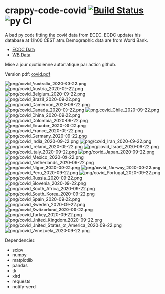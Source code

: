 # crappy-code-covid [![Build Status](https://cloud.drone.io/api/badges/a-lemonnier/crappy-code-covid/status.svg)](https://cloud.drone.io/a-lemonnier/crappy-code-covid) ![py CI](https://github.com/a-lemonnier/crappy-code-covid/workflows/py%20CI/badge.svg)
 
A bad py code fitting the covid data from ECDC. ECDC updates his database at 12h00 CEST atm. Demographic data are from World Bank.
 
- [ECDC Data](https://www.ecdc.europa.eu/en/publications-data/download-todays-data-geographic-distribution-covid-19-cases-worldwide)
- [WB Data](https://data.worldbank.org/indicator/sp.pop.totl)
 
 
Mise à jour quotidienne automatique par action github.
 
Version pdf: [covid.pdf](https://github.com/a-lemonnier/crappy-code-covid/raw/master/covid.pdf)
 
![png/covid_Australia_2020-09-22.png](png/covid_Australia_2020-09-22.png)
![png/covid_Austria_2020-09-22.png](png/covid_Austria_2020-09-22.png)
![png/covid_Belgium_2020-09-22.png](png/covid_Belgium_2020-09-22.png)
![png/covid_Brazil_2020-09-22.png](png/covid_Brazil_2020-09-22.png)
![png/covid_Cameroon_2020-09-22.png](png/covid_Cameroon_2020-09-22.png)
![png/covid_Canada_2020-09-22.png](png/covid_Canada_2020-09-22.png)
![png/covid_Chile_2020-09-22.png](png/covid_Chile_2020-09-22.png)
![png/covid_China_2020-09-22.png](png/covid_China_2020-09-22.png)
![png/covid_Colombia_2020-09-22.png](png/covid_Colombia_2020-09-22.png)
![png/covid_Ecuador_2020-09-22.png](png/covid_Ecuador_2020-09-22.png)
![png/covid_France_2020-09-22.png](png/covid_France_2020-09-22.png)
![png/covid_Germany_2020-09-22.png](png/covid_Germany_2020-09-22.png)
![png/covid_India_2020-09-22.png](png/covid_India_2020-09-22.png)
![png/covid_Iran_2020-09-22.png](png/covid_Iran_2020-09-22.png)
![png/covid_Ireland_2020-09-22.png](png/covid_Ireland_2020-09-22.png)
![png/covid_Israel_2020-09-22.png](png/covid_Israel_2020-09-22.png)
![png/covid_Italy_2020-09-22.png](png/covid_Italy_2020-09-22.png)
![png/covid_Japan_2020-09-22.png](png/covid_Japan_2020-09-22.png)
![png/covid_Mexico_2020-09-22.png](png/covid_Mexico_2020-09-22.png)
![png/covid_Netherlands_2020-09-22.png](png/covid_Netherlands_2020-09-22.png)
![png/covid_Niger_2020-09-22.png](png/covid_Niger_2020-09-22.png)
![png/covid_Norway_2020-09-22.png](png/covid_Norway_2020-09-22.png)
![png/covid_Peru_2020-09-22.png](png/covid_Peru_2020-09-22.png)
![png/covid_Portugal_2020-09-22.png](png/covid_Portugal_2020-09-22.png)
![png/covid_Russia_2020-09-22.png](png/covid_Russia_2020-09-22.png)
![png/covid_Slovenia_2020-09-22.png](png/covid_Slovenia_2020-09-22.png)
![png/covid_South_Africa_2020-09-22.png](png/covid_South_Africa_2020-09-22.png)
![png/covid_South_Korea_2020-09-22.png](png/covid_South_Korea_2020-09-22.png)
![png/covid_Spain_2020-09-22.png](png/covid_Spain_2020-09-22.png)
![png/covid_Sweden_2020-09-22.png](png/covid_Sweden_2020-09-22.png)
![png/covid_Switzerland_2020-09-22.png](png/covid_Switzerland_2020-09-22.png)
![png/covid_Turkey_2020-09-22.png](png/covid_Turkey_2020-09-22.png)
![png/covid_United_Kingdom_2020-09-22.png](png/covid_United_Kingdom_2020-09-22.png)
![png/covid_United_States_of_America_2020-09-22.png](png/covid_United_States_of_America_2020-09-22.png)
![png/covid_Venezuela_2020-09-22.png](png/covid_Venezuela_2020-09-22.png)
 
Dependencies:
- scipy
- numpy
- matplotlib
- pandas
- tk
- xlrd
- requests
- notify-send
